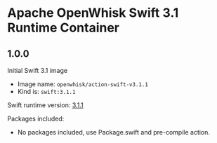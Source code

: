 <!--
#
# Licensed to the Apache Software Foundation (ASF) under one or more contributor
# license agreements.  See the NOTICE file distributed with this work for additional
# information regarding copyright ownership.  The ASF licenses this file to you
# under the Apache License, Version 2.0 (the # "License"); you may not use this
# file except in compliance with the License.  You may obtain a copy of the License
# at:
#
# http://www.apache.org/licenses/LICENSE-2.0
#
# Unless required by applicable law or agreed to in writing, software distributed
# under the License is distributed on an "AS IS" BASIS, WITHOUT WARRANTIES OR
# CONDITIONS OF ANY KIND, either express or implied.  See the License for the
# specific language governing permissions and limitations under the License.
#
-->

# Apache OpenWhisk Swift 3.1 Runtime Container

## 1.0.0
Initial Swift 3.1 image
  - Image name: `openwhisk/action-swift-v3.1.1`
  - Kind is: `swift:3.1.1`

Swift runtime version: [3.1.1](https://github.com/IBM-Swift/swift-ubuntu-docker/blob/58ee2502030deaa7273e3924b9b59495a929b66f/swift-development/Dockerfile)

Packages included:
  - No packages included, use Package.swift and pre-compile action.
